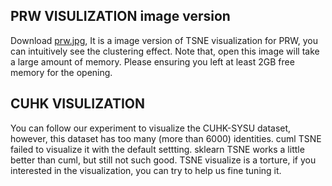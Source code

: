 ## PRW VISULIZATION image version
Download [prw.jpg](https://drive.google.com/file/d/1269Zz3M8P6eYnhNK0JYsZua1Oep7zh8_/view?usp=sharing), It is a image version of TSNE visualization for PRW, you can intuitively see the clustering effect. Note that, open this image will take a large amount of memory. Please ensuring you left at least 2GB free memory for the opening.

## CUHK VISULIZATION
You can follow our experiment to visualize the CUHK-SYSU dataset, however, this dataset has too many (more than 6000) identities. cuml TSNE failed to visualize it with the default settting. sklearn TSNE works a little better than cuml, but still not such good. TSNE visualize is a torture, if you interested in the visualization, you can try to help us fine tuning it.
